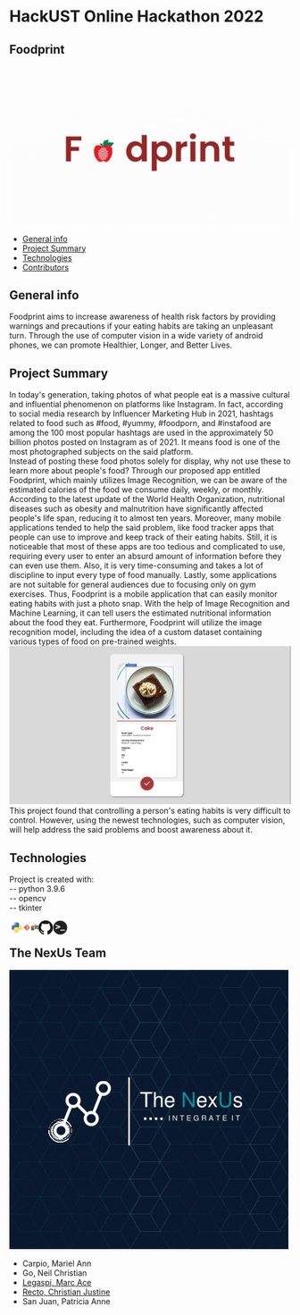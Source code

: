 # HackUST Online Hackathon 2022
## Foodprint
![Foodprint](/Images/Foodprint.gif?raw=true "Foodprint")
* [General info](#general-info)
* [Project Summary](#general-info)
* [Technologies](#technologies)
* [Contributors](#contributors)

## General info
Foodprint aims to increase awareness of health risk factors by providing warnings and precautions if your eating habits are taking an unpleasant turn. Through the use of computer vision in a wide variety of android phones, we can promote Healthier, Longer, and Better Lives.

## Project Summary
In today's generation, taking photos of what people eat is a massive cultural and influential phenomenon on platforms like Instagram. In fact, according to social media research by Influencer Marketing Hub in 2021, hashtags related to food such as #food, #yummy, #foodporn, and #instafood are among the 100 most popular hashtags are used in the approximately 50 billion photos posted on Instagram as of 2021. It means food is one of the most photographed subjects on the said platform. 
<br>
Instead of posting these food photos solely for display, why not use these to learn more about people's food? Through our proposed app entitled Foodprint, which mainly utilizes Image Recognition, we can be aware of the estimated calories of the food we consume daily, weekly, or monthly.
<br>
According to the latest update of the World Health Organization, nutritional diseases such as obesity and malnutrition have significantly affected people's life span, reducing it to almost ten years. Moreover, many mobile applications tended to help the said problem, like food tracker apps that people can use to improve and keep track of their eating habits. Still, it is noticeable that most of these apps are too tedious and complicated to use, requiring every user to enter an absurd amount of information before they can even use them. Also, it is very time-consuming and takes a lot of discipline to input every type of food manually. Lastly, some applications are not suitable for general audiences due to focusing only on gym exercises. Thus, Foodprint is a mobile application that can easily monitor eating habits with just a photo snap. With the help of Image Recognition and Machine Learning, it can tell users the estimated nutritional information about the food they eat. Furthermore, Foodprint will utilize the image recognition model, including the idea of a custom dataset containing various types of food on pre-trained weights.
<br>
![sample-ui](/Images/sample-ui.png?raw=true "sample-ui")
This project found that controlling a person's eating habits is very difficult to control. However, using the newest technologies, such as computer vision, will help address the said problems and boost awareness about it.

## Technologies
Project is created with: <br>
-- python 3.9.6          <br>
-- opencv                <br>
-- tkinter               <br>

<img align="left" alt="CSS3" width="26px" src="https://raw.githubusercontent.com/github/explore/80688e429a7d4ef2fca1e82350fe8e3517d3494d/topics/python/python.png" />
<img align="left" alt="Git" width="26px" src="https://raw.githubusercontent.com/github/explore/80688e429a7d4ef2fca1e82350fe8e3517d3494d/topics/git/git.png" />
<img align="left" alt="GitHub" width="26px" src="https://raw.githubusercontent.com/github/explore/78df643247d429f6cc873026c0622819ad797942/topics/github/github.png" />
<img align="left" alt="Terminal" width="26px" src="https://raw.githubusercontent.com/github/explore/80688e429a7d4ef2fca1e82350fe8e3517d3494d/topics/terminal/terminal.png" />
<br>

## The NexUs Team
![The NexUs](/Images/NexUs_Logo.gif?raw=true "The NexUs")
- Carpio, Mariel Ann
- Go, Neil Christian
- [Legaspi, Marc Ace](https://github.com/mecsung/)
- [Recto, Christian Justine](https://github.com/jcjrecto/)
- San Juan, Patricia Anne
